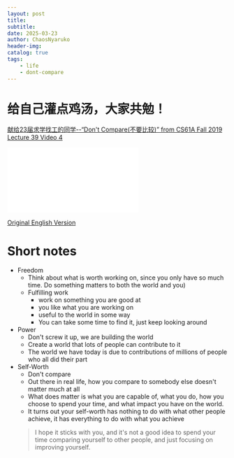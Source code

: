 ```yaml
---
layout: post
title: 
subtitle: 
date: 2025-03-23
author: ChaosNyaruko
header-img: 
catalog: true
tags:
    - life
    - dont-compare
---
```


# 给自己灌点鸡汤，大家共勉！

[献给23届求学找工的同学--“Don't Compare(不要比较)” from CS61A Fall 2019 Lecture 39 Video 4](https://www.bilibili.com/video/BV1MV4y1W7T1)
<iframe src="//player.bilibili.com/player.html?bvid=BV1MV4y1W7T1&cid=339262048&page=1" scrolling="no" border="0" frameborder="no" framespacing="0" allowfullscreen="true"> </iframe>

[Original English Version](https://www.youtube.com/watch?v=W9mnxeO_mNc&t=2s)

# Short notes

- Freedom 
  - Think about what is worth working on, since you only have so much time. Do something matters to both the world and you)
  - Fulfilling work
    - work on something you are good at
    - you like what you are working on
    - useful to the world in some way
    - You can take some time to find it, just keep looking around
- Power
  - Don't screw it up, we are building the world
  - Create a world that lots of people can contribute to it
  - The world we have today is due to contributions of millions of people who all did their part
- Self-Worth
  - Don't compare
  - Out there in real life, how you compare to somebody else doesn't matter much at all
  - What does matter is what you are capable of, what you do, how you choose to spend your time, and what impact you have on the world.
  - It turns out your self-worth has nothing to do with what other people achieve, it has everything to do with what you achieve
  > I hope it sticks with you, and it's not a good idea to spend your time comparing yourself to other people, and just focusing on improving yourself.



